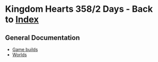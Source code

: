 # Kingdom Hearts 358/2 Days - Back to [Index](../../index.md)

## General Documentation

* [Game builds](builds.md)
* [Worlds](worlds.md)
